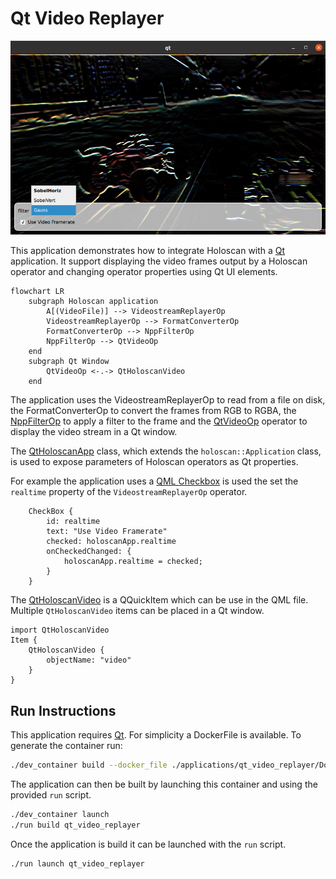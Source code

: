 # Qt Video Replayer

![](screenshot.png)<br>

This application demonstrates how to integrate Holoscan with a [Qt](https://www.qt.io/) application. It support displaying the video frames output by a Holoscan operator and changing operator properties using Qt UI elements.

```mermaid
flowchart LR
    subgraph Holoscan application
        A[(VideoFile)] --> VideostreamReplayerOp
        VideostreamReplayerOp --> FormatConverterOp
        FormatConverterOp --> NppFilterOp
        NppFilterOp --> QtVideoOp
    end
    subgraph Qt Window
        QtVideoOp <-.-> QtHoloscanVideo
    end
```

The application uses the VideostreamReplayerOp to read from a file on disk, the FormatConverterOp to convert the frames from RGB to RGBA, the [NppFilterOp](../../operators/npp_filter/README.md) to apply a filter to the frame and the [QtVideoOp](../../operators/qt_video/README.md) operator to display the video stream in a Qt window.

The [QtHoloscanApp](./qt_holoscan_app.hpp) class, which extends the `holoscan::Application` class, is used to expose parameters of Holoscan operators as Qt properties.

For example the application uses a [QML Checkbox](https://doc.qt.io/qt-6/qml-qtquick-controls-checkbox.html) is used the set the `realtime` property of the `VideostreamReplayerOp` operator.

```
    CheckBox {
        id: realtime
        text: "Use Video Framerate"
        checked: holoscanApp.realtime
        onCheckedChanged: {
            holoscanApp.realtime = checked;
        }
    }
```

The [QtHoloscanVideo](../../operators/qt_video/qt_video_op.hpp) is a QQuickItem which can be use in the QML file. Multiple `QtHoloscanVideo` items can be placed in a Qt window.

```
import QtHoloscanVideo
Item {
    QtHoloscanVideo {
        objectName: "video"
    }
}
```

## Run Instructions

This application requires [Qt](https://www.qt.io/).
For simplicity a DockerFile is available. To generate the container run:

```bash
./dev_container build --docker_file ./applications/qt_video_replayer/Dockerfile
```

The application can then be built by launching this container and using the provided `run` script.

```bash
./dev_container launch
./run build qt_video_replayer
```

Once the application is build it can be launched with the `run` script.

```bash
./run launch qt_video_replayer
```
